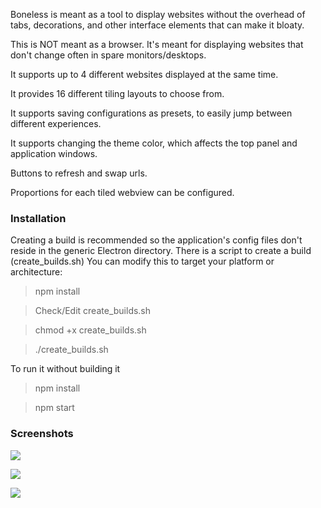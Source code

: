 Boneless is meant as a tool to display websites without the overhead of tabs, decorations, and other interface elements that can make it bloaty.

This is NOT meant as a browser. It's meant for displaying websites that don't change often in spare monitors/desktops.

It supports up to 4 different websites displayed at the same time.

It provides 16 different tiling layouts to choose from.

It supports saving configurations as presets, to easily jump between different experiences.

It supports changing the theme color, which affects the top panel and application windows.

Buttons to refresh and swap urls.

Proportions for each tiled webview can be configured.

### Installation

Creating a build is recommended so the application's config files don't reside in the generic Electron directory.
There is a script to create a build (create_builds.sh)
You can modify this to target your platform or architecture:
>npm install

>Check/Edit create_builds.sh

>chmod +x create_builds.sh

>./create_builds.sh

To run it without building it
>npm install

>npm start

### Screenshots

![](https://i.imgur.com/AsiATvR.jpg)

![](https://i.imgur.com/ObhnEyN.png)

![](https://i.imgur.com/wLuuIqH.png)